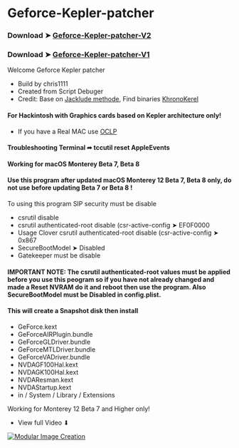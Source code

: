 # Geforce-Kepler-patcher

### Download ➤ [Geforce-Kepler-patcher-V2](https://github.com/chris1111/Geforce-Kepler-patcher/releases/tag/V2)

### Download ➤ [Geforce-Kepler-patcher-V1](https://github.com/chris1111/Geforce-Kepler-patcher/releases/tag/V1)

Welcome Geforce Kepler patcher

- Build by chris1111
- Created from Script Debuger
- Credit: Base on [Jacklude methode](https://github.com/jacklukem), Find binaries [KhronoKerel](https://github.com/dortania/PatcherSupportPkg)

#### For Hackintosh with Graphics cards based on Kepler architecture only!
- If you have a Real MAC use [OCLP](https://github.com/dortania/OpenCore-Legacy-Patcher)

#### Troubleshooting Terminal ➦ tccutil reset AppleEvents

#### Working for macOS Monterey Beta 7, Beta 8

#### Use this program after updated macOS Monterey 12 Beta 7, Beta 8 only, do not use before updating Beta 7 or Beta 8 !
To using this program SIP security must be disable

- csrutil disable 
- csrutil authenticated-root disable (csr-active-config ➤ EF0F0000
- Usage Clover csrutil authenticated-root disable (csr-active-config ➤ 0x867
- SecureBootModel ➤ Disabled
- Gatekeeper must be disable
#### IMPORTANT NOTE: The csrutil authenticated-root values must be applied before you use this peogram so if you have not already changed and made a Reset NVRAM do it and reboot then use the program. Also SecureBootModel must be Disabled in config.plist.

#### This will create a Snapshot disk then install
- GeForce.kext
- GeForceAIRPlugin.bundle
- GeForceGLDriver.bundle
- GeForceMTLDriver.bundle
- GeForceVADriver.bundle
- NVDAGF100Hal.kext
- NVDAGK100Hal.kext
- NVDAResman.kext
- NVDAStartup.kext
- in / System / Library / Extensions 


Working for Monterey 12 Beta 7 and Higher only!

- View full Video ⬇︎

[![Modular Image Creation](https://user-images.githubusercontent.com/6248794/134072536-7c46b8cc-4d8b-42f9-a28a-3c02734f1f5d.png)](https://www.youtube.com/watch?v=X0seonNM_1Y)


